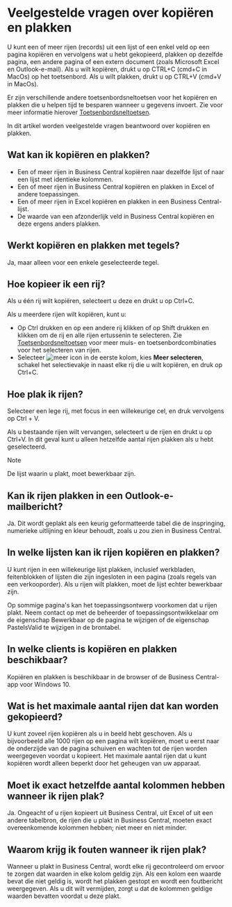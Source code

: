 # Veelgestelde vragen over kopiëren en plakken

U kunt een of meer rijen (records) uit een lijst of een enkel veld op een pagina kopiëren en vervolgens wat u hebt gekopieerd, plakken op dezelfde pagina, een andere pagina of een extern document (zoals Microsoft Excel en Outlook-e-mail). Als u wilt kopiëren, drukt u op CTRL+C (cmd+C in MacOs) op het toetsenbord. Als u wilt plakken, drukt u op CTRL+V (cmd+V in MacOs).

Er zijn verschillende andere toetsenbordsneltoetsen voor het kopiëren en plakken die u helpen tijd te besparen wanneer u gegevens invoert. Zie voor meer informatie hierover [Toetsenbordsneltoetsen](../Toegankelijkheid-en-sneltoetsen/Toetsenbordsneltoetsen/#Selecteren-kopiëren-en-plakken).

In dit artikel worden veelgestelde vragen beantwoord over kopiëren en plakken.  

## Wat kan ik kopiëren en plakken?

- Een of meer rijen in Business Central kopiëren naar dezelfde lijst of naar een lijst met identieke kolommen.
- Een of meer rijen in Business Central kopiëren en plakken in Excel of andere toepassingen.
- Een of meer rijen in Excel kopiëren en plakken in een Business Central-lijst.
- De waarde van een afzonderlijk veld in Business Central kopiëren en deze ergens anders plakken.

## Werkt kopiëren en plakken met tegels?

Ja, maar alleen voor een enkele geselecteerde tegel.

## Hoe kopieer ik een rij?

Als u één rij wilt kopiëren, selecteert u deze en drukt u op Ctrl+C.

Als u meerdere rijen wilt kopiëren, kunt u:

- Op Ctrl drukken en op een andere rij klikken of op Shift drukken en klikken om de rij en alle rijen ertussenin te selecteren. Zie [Toetsenbordsneltoetsen](../Toegankelijkheid-en-sneltoetsen/Toetsenbordsneltoetsen/#Selecteren-kopiëren-en-plakken) voor meer muis- en toetsenbordcombinaties voor het selecteren van rijen.
- Selecteer ![meer icon](/assets/images/meer.png "meer icon") in de eerste kolom, kies **Meer selecteren**, schakel het selectievakje in naast elke rij die u wilt kopiëren, en druk op Ctrl+C.

## Hoe plak ik rijen?

Selecteer een lege rij, met focus in een willekeurige cel, en druk vervolgens op Ctrl + V.

Als u bestaande rijen wilt vervangen, selecteert u de rijen en drukt u op Ctrl+V. In dit geval kunt u alleen hetzelfde aantal rijen plakken als u hebt geselecteerd.

> [!NOTE]
> De lijst waarin u plakt, moet bewerkbaar zijn.

## Kan ik rijen plakken in een Outlook-e-mailbericht?

Ja. Dit wordt geplakt als een keurig geformatteerde tabel die de inspringing, numerieke uitlijning en kleur behoudt, zoals u zou zien in Business Central.

## In welke lijsten kan ik rijen kopiëren en plakken?

U kunt rijen in een willekeurige lijst plakken, inclusief werkbladen, feitenblokken of lijsten die zijn ingesloten in een pagina (zoals regels van een verkooporder). Als u rijen wilt plakken, moet de lijst echter bewerkbaar zijn.

Op sommige pagina's kan het toepassingsontwerp voorkomen dat u rijen plakt. Neem contact op met de beheerder of toepassingsontwikkelaar om de eigenschap Bewerkbaar op de pagina te wijzigen of de eigenschap PasteIsValid te wijzigen in de brontabel.

## In welke clients is kopiëren en plakken beschikbaar?

Kopiëren en plakken is beschikbaar in de browser of de Business Central-app voor Windows 10.

## Wat is het maximale aantal rijen dat kan worden gekopieerd?

U kunt zoveel rijen kopiëren als u in beeld hebt geschoven. Als u bijvoorbeeld alle 1000 rijen op een pagina wilt kopiëren, moet u eerst naar de onderzijde van de pagina schuiven en wachten tot de rijen worden weergegeven voordat u kopieert. Het maximale aantal rijen dat u kunt kopiëren wordt alleen beperkt door het geheugen van uw apparaat.

## Moet ik exact hetzelfde aantal kolommen hebben wanneer ik rijen plak?

Ja. Ongeacht of u rijen kopieert uit Business Central, uit Excel of uit een andere tabelbron, de rijen die u plakt in Business Central, moeten exact overeenkomende kolommen hebben; niet meer en niet minder.

## Waarom krijg ik fouten wanneer ik rijen plak?

Wanneer u plakt in Business Central, wordt elke rij gecontroleerd om ervoor te zorgen dat waarden in elke kolom geldig zijn. Als een kolom een waarde bevat die niet geldig is, wordt het plakken gestopt en wordt een foutbericht weergegeven. Als u dit wilt vermijden, zorgt u dat de kolommen geldige waarden bevatten voordat u deze plakt.
